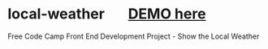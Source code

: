 # local-weather   &nbsp; &nbsp; &nbsp; [DEMO here](https://ziweidream.github.io/local-weather/)
Free Code Camp Front End Development Project - Show the Local Weather
